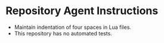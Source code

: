 # Repository Agent Instructions

- Maintain indentation of four spaces in Lua files.
- This repository has no automated tests.
